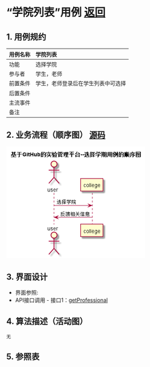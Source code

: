 # “学院列表”用例 [返回](./README.md)
## 1. 用例规约
|用例名称|学院列表|
|-------|:-------------|
|功能|选择学院|
|参与者|学生，老师|
|前置条件|学生，老师登录后在学生列表中可选择|
|后置条件| |
|主流事件| |
|备注| |

## 2. 业务流程（顺序图） [源码](../src/选择学院.puml)
![](../选择学院.png) 

## 3. 界面设计
- 界面参照:
- API接口调用
         - 接口1：[getProfessional](../接口/getProfessional.md) 

## 4. 算法描述（活动图）
    无
## 5. 参照表


